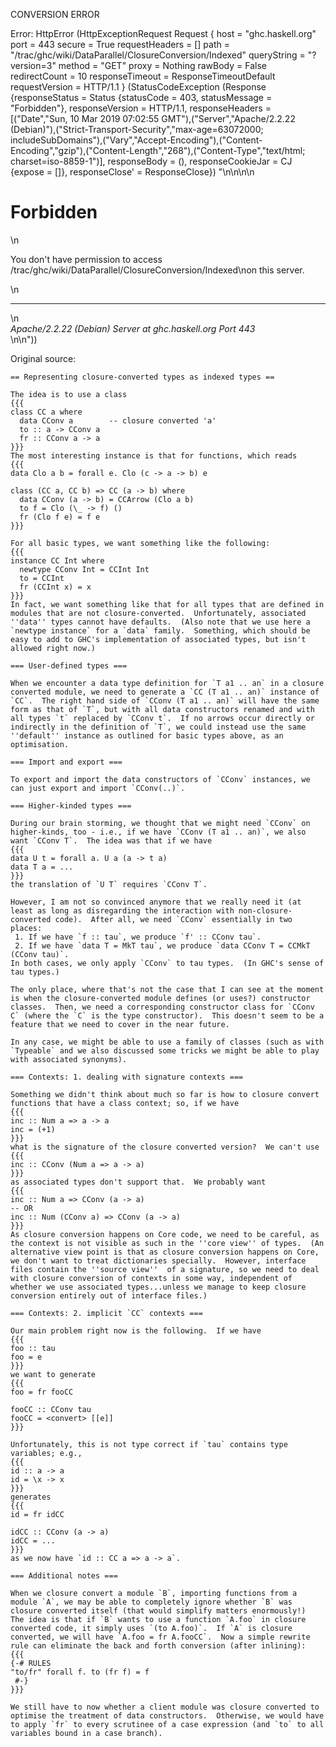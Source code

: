 CONVERSION ERROR

Error: HttpError (HttpExceptionRequest Request {
  host                 = "ghc.haskell.org"
  port                 = 443
  secure               = True
  requestHeaders       = []
  path                 = "/trac/ghc/wiki/DataParallel/ClosureConversion/Indexed"
  queryString          = "?version=3"
  method               = "GET"
  proxy                = Nothing
  rawBody              = False
  redirectCount        = 10
  responseTimeout      = ResponseTimeoutDefault
  requestVersion       = HTTP/1.1
}
 (StatusCodeException (Response {responseStatus = Status {statusCode = 403, statusMessage = "Forbidden"}, responseVersion = HTTP/1.1, responseHeaders = [("Date","Sun, 10 Mar 2019 07:02:55 GMT"),("Server","Apache/2.2.22 (Debian)"),("Strict-Transport-Security","max-age=63072000; includeSubDomains"),("Vary","Accept-Encoding"),("Content-Encoding","gzip"),("Content-Length","268"),("Content-Type","text/html; charset=iso-8859-1")], responseBody = (), responseCookieJar = CJ {expose = []}, responseClose' = ResponseClose}) "<!DOCTYPE HTML PUBLIC \"-//IETF//DTD HTML 2.0//EN\">\n<html><head>\n<title>403 Forbidden</title>\n</head><body>\n<h1>Forbidden</h1>\n<p>You don't have permission to access /trac/ghc/wiki/DataParallel/ClosureConversion/Indexed\non this server.</p>\n<hr>\n<address>Apache/2.2.22 (Debian) Server at ghc.haskell.org Port 443</address>\n</body></html>\n"))

Original source:

```trac
== Representing closure-converted types as indexed types ==

The idea is to use a class
{{{
class CC a where
  data CConv a        -- closure converted 'a'
  to :: a -> CConv a
  fr :: CConv a -> a
}}}
The most interesting instance is that for functions, which reads
{{{
data Clo a b = forall e. Clo (c -> a -> b) e

class (CC a, CC b) => CC (a -> b) where
  data CConv (a -> b) = CCArrow (Clo a b)
  to f = Clo (\_ -> f) ()
  fr (Clo f e) = f e
}}}

For all basic types, we want something like the following:
{{{
instance CC Int where
  newtype CConv Int = CCInt Int
  to = CCInt
  fr (CCInt x) = x
}}}
In fact, we want something like that for all types that are defined in modules that are not closure-converted.  Unfortunately, associated ''data'' types cannot have defaults.  (Also note that we use here a `newtype instance` for a `data` family.  Something, which should be easy to add to GHC's implementation of associated types, but isn't allowed right now.)

=== User-defined types ===

When we encounter a data type definition for `T a1 .. an` in a closure converted module, we need to generate a `CC (T a1 .. an)` instance of `CC`.  The right hand side of `CConv (T a1 .. an)` will have the same form as that of `T`, but with all data constructors renamed and with all types `t` replaced by `CConv t`.  If no arrows occur directly or indirectly in the definition of `T`, we could instead use the same ''default'' instance as outlined for basic types above, as an optimisation.

=== Import and export ===

To export and import the data constructors of `CConv` instances, we can just export and import `CConv(..)`.

=== Higher-kinded types ===

During our brain storming, we thought that we might need `CConv` on higher-kinds, too - i.e., if we have `CConv (T a1 .. an)`, we also want `CConv T`.  The idea was that if we have 
{{{
data U t = forall a. U a (a -> t a)
data T a = ...
}}}
the translation of `U T` requires `CConv T`.

However, I am not so convinced anymore that we really need it (at least as long as disregarding the interaction with non-closure-converted code).  After all, we need `CConv` essentially in two places:
 1. If we have `f :: tau`, we produce `f' :: CConv tau`.
 2. If we have `data T = MkT tau`, we produce `data CConv T = CCMkT (CConv tau)`.
In both cases, we only apply `CConv` to tau types.  (In GHC's sense of tau types.)

The only place, where that's not the case that I can see at the moment is when the closure-converted module defines (or uses?) constructor classes.  Then, we need a corresponding constructor class for `CConv C` (where the `C` is the type constructor).  This doesn't seem to be a feature that we need to cover in the near future.

In any case, we might be able to use a family of classes (such as with `Typeable` and we also discussed some tricks we might be able to play with associated synonyms).

=== Contexts: 1. dealing with signature contexts ===

Something we didn't think about much so far is how to closure convert functions that have a class context; so, if we have
{{{
inc :: Num a => a -> a
inc = (+1)
}}}
what is the signature of the closure converted version?  We can't use
{{{
inc :: CConv (Num a => a -> a)
}}}
as associated types don't support that.  We probably want
{{{
inc :: Num a => CConv (a -> a)
-- OR
inc :: Num (CConv a) => CConv (a -> a)
}}}
As closure conversion happens on Core code, we need to be careful, as the context is not visible as such in the ''core view'' of types.  (An alternative view point is that as closure conversion happens on Core, we don't want to treat dictionaries specially.  However, interface files contain the ''source view''  of a signature, so we need to deal with closure conversion of contexts in some way, independent of whether we use associated types...unless we manage to keep closure conversion entirely out of interface files.)

=== Contexts: 2. implicit `CC` contexts ===

Our main problem right now is the following.  If we have 
{{{
foo :: tau
foo = e
}}}
we want to generate
{{{
foo = fr fooCC

fooCC :: CConv tau
fooCC = <convert> [[e]]
}}}

Unfortunately, this is not type correct if `tau` contains type variables; e.g.,
{{{
id :: a -> a
id = \x -> x
}}}
generates
{{{
id = fr idCC

idCC :: CConv (a -> a)
idCC = ...
}}}
as we now have `id :: CC a => a -> a`.

=== Additional notes ===

When we closure convert a module `B`, importing functions from a module `A`, we may be able to completely ignore whether `B` was closure converted itself (that would simplify matters enormously!)  The idea is that if `B` wants to use a function `A.foo` in closure converted code, it simply uses `(to A.foo)`.  If `A` is closure converted, we will have `A.foo = fr A.fooCC`.  Now a simple rewrite rule can eliminate the back and forth conversion (after inlining):
{{{
{-# RULES
"to/fr" forall f. to (fr f) = f
 #-}
}}}

We still have to now whether a client module was closure converted to optimise the treatment of data constructors.  Otherwise, we would have to apply `fr` to every scrutinee of a case expression (and `to` to all variables bound in a case branch).

```
